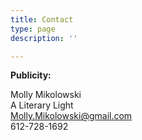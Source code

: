 ```yaml
---
title: Contact
type: page
description: ''

---
```

**Publicity:**

Molly Mikolowski  
A Literary Light  
Molly.Mikolowski@gmail.com  
612-728-1692
